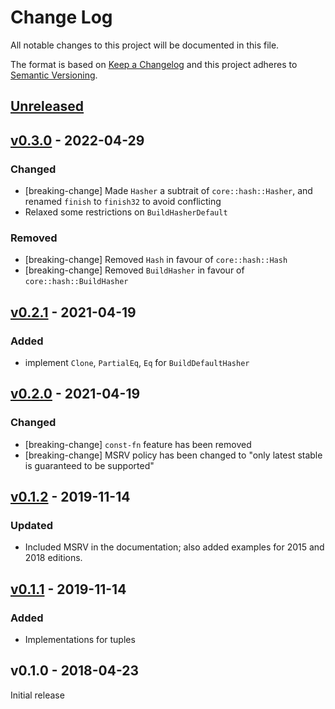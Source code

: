 # Change Log

All notable changes to this project will be documented in this file.

The format is based on [Keep a Changelog](http://keepachangelog.com/)
and this project adheres to [Semantic Versioning](http://semver.org/).

## [Unreleased]

## [v0.3.0] - 2022-04-29

### Changed

- [breaking-change] Made `Hasher` a subtrait of `core::hash::Hasher`, and
  renamed `finish` to `finish32` to avoid conflicting
- Relaxed some restrictions on `BuildHasherDefault`

### Removed

- [breaking-change] Removed `Hash` in favour of `core::hash::Hash`
- [breaking-change] Removed `BuildHasher` in favour of `core::hash::BuildHasher`

## [v0.2.1] - 2021-04-19

### Added

- implement `Clone`, `PartialEq`, `Eq` for `BuildDefaultHasher`

## [v0.2.0] - 2021-04-19

### Changed

- [breaking-change] `const-fn` feature has been removed
- [breaking-change] MSRV policy has been changed to "only latest stable is guaranteed to be supported"

## [v0.1.2] - 2019-11-14

### Updated

- Included MSRV in the documentation; also added examples for 2015 and 2018
  editions.

## [v0.1.1] - 2019-11-14

### Added

- Implementations for tuples

## v0.1.0 - 2018-04-23

Initial release

[Unreleased]: https://github.com/japaric/hash32/compare/v0.3.0...HEAD
[v0.3.0]: https://github.com/japaric/hash32/compare/v0.2.1...v0.3.0
[v0.2.1]: https://github.com/japaric/hash32/compare/v0.2.0...v0.2.1
[v0.2.0]: https://github.com/japaric/hash32/compare/v0.1.2...v0.2.0
[v0.1.2]: https://github.com/japaric/hash32/compare/v0.1.1...v0.1.2
[v0.1.1]: https://github.com/japaric/hash32/compare/v0.1.0...v0.1.1
